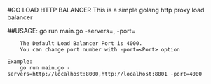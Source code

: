 #GO LOAD HTTP BALANCER
This is a simple golang http proxy load balancer


##USAGE:
        go run main.go -servers=<server1 URL>,<sever2 URL> -port=<load balancer port>
        
        The Default Load Balancer Port is 4000. 
        You can change port number with -port=<Port> option
        
    Example:
        go run main.go -servers=http://localhost:8000,http://localhost:8001 -port=4000        
